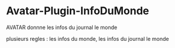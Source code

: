 # Avatar-Plugin-InfoDuMonde
AVATAR donnne les infos du journal le monde

plusieurs regles : les infos du monde, les infos du journal le monde
